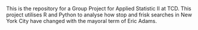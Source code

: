 This is the repository for a Group Project for Applied Statistic II at TCD. 
This project utilises R and Python to analyse how stop and frisk searches in New York City have changed with the mayoral term of Eric Adams.
